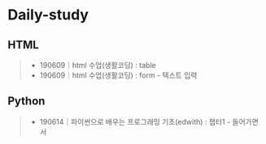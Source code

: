 # Daily-study  

## HTML  
> - 190609｜html 수업(생활코딩) : table  
> - 190609｜html 수업(생활코딩) : form - 텍스트 입력

## Python
> - 190614｜파이썬으로 배우는 프로그래밍 기초(edwith) : 챕터1 - 들어가면서
